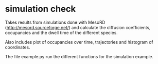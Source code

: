 # simulation check

Takes results from simulations done with MesoRD (http://mesord.sourceforge.net/) and
calculate the diffusion coefficients, occupancies and the dwell time of the different species. 

Also includes plot of occupancies over time, trajectories and histogram of coordinates.

The file example.py run the different functions for the simulation example. 